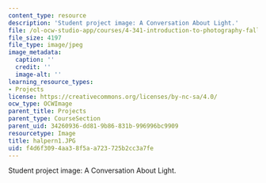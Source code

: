 ```yaml
---
content_type: resource
description: 'Student project image: A Conversation About Light.'
file: /ol-ocw-studio-app/courses/4-341-introduction-to-photography-fall-2002/f4d6f3094aa38f5aa723725b2cc3a7fe_halpern1.JPG
file_size: 4197
file_type: image/jpeg
image_metadata:
  caption: ''
  credit: ''
  image-alt: ''
learning_resource_types:
- Projects
license: https://creativecommons.org/licenses/by-nc-sa/4.0/
ocw_type: OCWImage
parent_title: Projects
parent_type: CourseSection
parent_uid: 34260936-dd81-9b86-831b-996996bc9909
resourcetype: Image
title: halpern1.JPG
uid: f4d6f309-4aa3-8f5a-a723-725b2cc3a7fe
---
```

Student project image: A Conversation About Light.